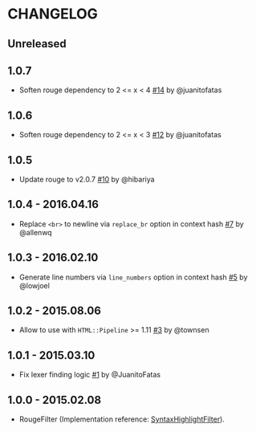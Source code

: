 # CHANGELOG

## Unreleased

## 1.0.7

- Soften rouge dependency to 2 <= x < 4 [#14](https://github.com/JuanitoFatas/html-pipeline-rouge_filter/pull/14) by @juanitofatas

## 1.0.6

- Soften rouge dependency to 2 <= x < 3 [#12](https://github.com/JuanitoFatas/html-pipeline-rouge_filter/pull/12) by @juanitofatas

## 1.0.5

- Update rouge to v2.0.7 [#10](https://github.com/JuanitoFatas/html-pipeline-rouge_filter/pull/10) by @hibariya

## 1.0.4 - 2016.04.16

- Replace `<br>` to newline via `replace_br` option in context hash [#7](https://github.com/JuanitoFatas/html-pipeline-rouge_filter/pull/7) by @allenwq

## 1.0.3 - 2016.02.10

- Generate line numbers via `line_numbers` option in context hash [#5](https://github.com/JuanitoFatas/html-pipeline-rouge_filter/pull/5) by @lowjoel

## 1.0.2 - 2015.08.06

- Allow to use with `HTML::Pipeline` >= 1.11 [#3](https://github.com/JuanitoFatas/html-pipeline-rouge_filter/pull/3) by @townsen

## 1.0.1 - 2015.03.10

- Fix lexer finding logic [#1](https://github.com/JuanitoFatas/html-pipeline-rouge_filter/pull/1) by @JuanitoFatas

## 1.0.0 - 2015.02.08

- RougeFilter (Implementation reference: [SyntaxHighlightFilter](https://github.com/jch/html-pipeline/blob/956be5bf3d3b0dbe47dd9215b85b56773f23efb1/lib/html/pipeline/syntax_highlight_filter.rb)).
